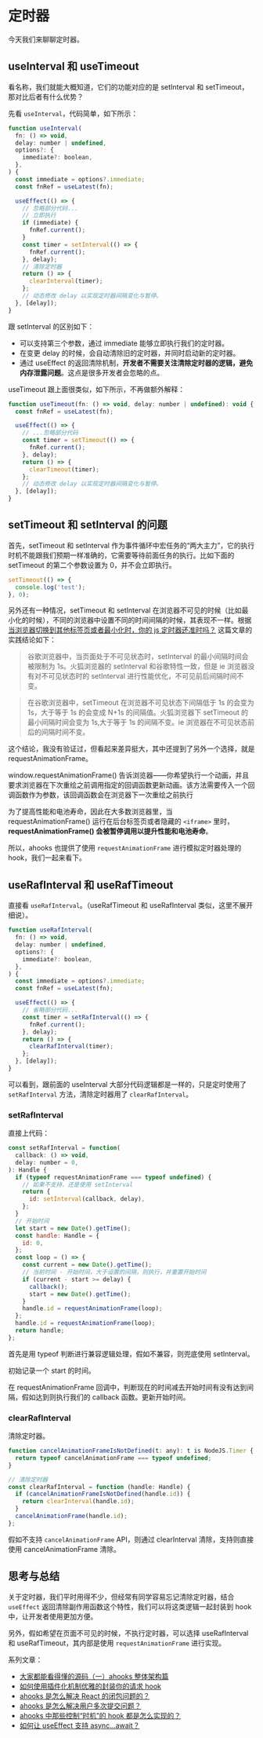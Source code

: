 # 定时器

今天我们来聊聊定时器。

## useInterval 和 useTimeout

看名称，我们就能大概知道，它们的功能对应的是 setInterval 和 setTimeout，那对比后者有什么优势？

先看 `useInterval`，代码简单，如下所示：

```js
function useInterval(
  fn: () => void,
  delay: number | undefined,
  options?: {
    immediate?: boolean,
  },
) {
  const immediate = options?.immediate;
  const fnRef = useLatest(fn);

  useEffect(() => {
    // 忽略部分代码...
    // 立即执行
    if (immediate) {
      fnRef.current();
    }
    const timer = setInterval(() => {
      fnRef.current();
    }, delay);
    // 清除定时器
    return () => {
      clearInterval(timer);
    };
    // 动态修改 delay 以实现定时器间隔变化与暂停。
  }, [delay]);
}
```

跟 setInterval 的区别如下：

- 可以支持第三个参数，通过 immediate 能够立即执行我们的定时器。
- 在变更 delay 的时候，会自动清除旧的定时器，并同时启动新的定时器。
- 通过 useEffect 的返回清除机制，**开发者不需要关注清除定时器的逻辑，避免内存泄露问题**。这点是很多开发者会忽略的点。

useTimeout 跟上面很类似，如下所示，不再做额外解释：

```js
function useTimeout(fn: () => void, delay: number | undefined): void {
  const fnRef = useLatest(fn);

  useEffect(() => {
    // ...忽略部分代码
    const timer = setTimeout(() => {
      fnRef.current();
    }, delay);
    return () => {
      clearTimeout(timer);
    };
    // 动态修改 delay 以实现定时器间隔变化与暂停。
  }, [delay]);
}
```

## setTimeout 和 setInterval 的问题

首先，setTimeout 和 setInterval 作为事件循环中宏任务的“两大主力”，它的执行时机不能跟我们预期一样准确的，它需要等待前面任务的执行。比如下面的 setTimeout 的第二个参数设置为 0，并不会立即执行。

```js
setTimeout(() => {
  console.log('test');
}, 0);
```

另外还有一种情况，setTimeout 和 setInterval 在浏览器不可见的时候（比如最小化的时候），不同的浏览器中设置不同的时间间隔的时候，其表现不一样。根据 [当浏览器切换到其他标签页或者最小化时，你的 js 定时器还准时吗？](https://juejin.cn/post/6899796711401586695#comment '当浏览器切换到其他标签页或者最小化时，你的js定时器还准时吗？') 这篇文章的实践结论如下：

> 谷歌浏览器中，当页面处于不可见状态时，setInterval 的最小间隔时间会被限制为 1s。火狐浏览器的 setInterval 和谷歌特性一致，但是 ie 浏览器没有对不可见状态时的 setInterval 进行性能优化，不可见前后间隔时间不变。

> 在谷歌浏览器中，setTimeout 在浏览器不可见状态下间隔低于 1s 的会变为 1s，大于等于 1s 的会变成 N+1s 的间隔值。火狐浏览器下 setTimeout 的最小间隔时间会变为 1s,大于等于 1s 的间隔不变。ie 浏览器在不可见状态前后的间隔时间不变。

这个结论，我没有验证过，但看起来差异挺大，其中还提到了另外一个选择，就是 requestAnimationFrame。

window.requestAnimationFrame() 告诉浏览器——你希望执行一个动画，并且要求浏览器在下次重绘之前调用指定的回调函数更新动画。该方法需要传入一个回调函数作为参数，该回调函数会在浏览器下一次重绘之前执行

为了提高性能和电池寿命，因此在大多数浏览器里，当 requestAnimationFrame() 运行在后台标签页或者隐藏的 `<iframe>` 里时，**requestAnimationFrame() 会被暂停调用以提升性能和电池寿命**。

所以，ahooks 也提供了使用 `requestAnimationFrame` 进行模拟定时器处理的 hook，我们一起来看下。

## useRafInterval 和 useRafTimeout

直接看 `useRafInterval`。（useRafTimeout 和 useRafInterval 类似，这里不展开细说）。

```js
function useRafInterval(
  fn: () => void,
  delay: number | undefined,
  options?: {
    immediate?: boolean,
  },
) {
  const immediate = options?.immediate;
  const fnRef = useLatest(fn);

  useEffect(() => {
    // 省略部分代码...
    const timer = setRafInterval(() => {
      fnRef.current();
    }, delay);
    return () => {
      clearRafInterval(timer);
    };
  }, [delay]);
}
```

可以看到，跟前面的 useInterval 大部分代码逻辑都是一样的，只是定时使用了 `setRafInterval` 方法，清除定时器用了 `clearRafInterval`。

### setRafInterval

直接上代码：

```js
const setRafInterval = function(
  callback: () => void,
  delay: number = 0,
): Handle {
  if (typeof requestAnimationFrame === typeof undefined) {
    // 如果不支持，还是使用 setInterval
    return {
      id: setInterval(callback, delay),
    };
  }
  // 开始时间
  let start = new Date().getTime();
  const handle: Handle = {
    id: 0,
  };
  const loop = () => {
    const current = new Date().getTime();
    // 当前时间 - 开始时间，大于设置的间隔，则执行，并重置开始时间
    if (current - start >= delay) {
      callback();
      start = new Date().getTime();
    }
    handle.id = requestAnimationFrame(loop);
  };
  handle.id = requestAnimationFrame(loop);
  return handle;
};
```

首先是用 typeof 判断进行兼容逻辑处理，假如不兼容，则兜底使用 setInterval。

初始记录一个 start 的时间。

在 requestAnimationFrame 回调中，判断现在的时间减去开始时间有没有达到间隔，假如达到则执行我们的 callback 函数。更新开始时间。

### clearRafInterval

清除定时器。

```js
function cancelAnimationFrameIsNotDefined(t: any): t is NodeJS.Timer {
  return typeof cancelAnimationFrame === typeof undefined;
}

// 清除定时器
const clearRafInterval = function (handle: Handle) {
  if (cancelAnimationFrameIsNotDefined(handle.id)) {
    return clearInterval(handle.id);
  }
  cancelAnimationFrame(handle.id);
};
```

假如不支持 `cancelAnimationFrame` API，则通过 clearInterval 清除，支持则直接使用 cancelAnimationFrame 清除。

## 思考与总结

关于定时器，我们平时用得不少，但经常有同学容易忘记清除定时器，结合 `useEffect` 返回清除副作用函数这个特性，我们可以将这类逻辑一起封装到 hook 中，让开发者使用更加方便。

另外，假如希望在页面不可见的时候，不执行定时器，可以选择 useRafInterval 和 useRafTimeout，其内部是使用 `requestAnimationFrame` 进行实现。

系列文章：

- [大家都能看得懂的源码（一）ahooks 整体架构篇](https://juejin.cn/post/7105396478268407815 '大家都能看得懂的源码（一）ahooks 整体架构篇')
- [如何使用插件化机制优雅的封装你的请求 hook ](https://juejin.cn/post/7105733829972721677 '如何使用插件化机制优雅的封装你的请求hook ')
- [ahooks 是怎么解决 React 的闭包问题的？](https://juejin.cn/post/7106061970184339464 'ahooks 是怎么解决 React 的闭包问题的？')
- [ahooks 是怎么解决用户多次提交问题？](https://juejin.cn/post/7106461530232717326 'ahooks 是怎么解决用户多次提交问题？')
- [ahooks 中那些控制“时机”的 hook 都是怎么实现的？](https://juejin.cn/post/7107189225509879838 'ahooks 中那些控制“时机”的hook都是怎么实现的？')
- [如何让 useEffect 支持 async...await？](https://juejin.cn/post/7108675095958126629)
